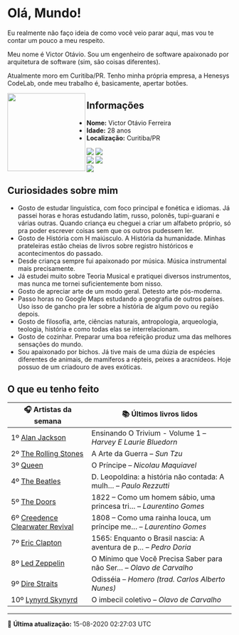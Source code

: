 # Olá, Mundo!

Eu realmente não faço ideia de como você veio parar aqui, mas vou te contar um pouco a meu respeito.

Meu nome é Victor Otávio. Sou um engenheiro de software apaixonado por arquitetura de software (sim, são coisas diferentes).

Atualmente moro em Curitiba/PR. Tenho minha própria empresa, a Henesys CodeLab, onde meu trabalho é, basicamente, apertar botões.

<img align="left" src="https://github.com/vctrtvfrrr/vctrtvfrrr/raw/master/octocat.png" alt="" width="175" />

## Informações

- **Nome:** Victor Otávio Ferreira
- **Idade:** 28 anos
- **Localização:** Curitiba/PR

[![](https://img.shields.io/badge/LinkedIn-victorotavio-blue)](https://www.linkedin.com/in/victorotavio/) [![](https://img.shields.io/badge/Twitter-@vctrtvfrrr-blue)](https://twitter.com/vctrtvfrrr)  
[![](https://img.shields.io/badge/GitHub-vctrtvfrrr-24292e)](https://github.com/vctrtvfrrr) [![](https://img.shields.io/badge/GitLab-vctrtvfrrr-ec5d16)](https://gitlab.com/vctrtvfrrr)  
[![](https://img.shields.io/badge/Email-victor@otavioferreira.com.br-red)](mailto:victor@otavioferreira.com.br)  

## Curiosidades sobre mim

-   Gosto de estudar linguística, com foco principal e fonética e idiomas. Já passei horas e horas estudando latim, russo, polonês, tupi-guarani e várias outras. Quando criança eu cheguei a criar um alfabeto próprio, só pra poder escrever coisas sem que os outros pudessem ler.
-   Gosto de História com H maiúsculo. A História da humanidade. Minhas prateleiras estão cheias de livros sobre registro históricos e acontecimentos do passado.
-   Desde criança sempre fui apaixonado por música. Música instrumental mais precisamente.
-   Já estudei muito sobre Teoria Musical e pratiquei diversos instrumentos, mas nunca me tornei suficientemente bom nisso.
-   Gosto de apreciar arte de um modo geral. Detesto arte pós-moderna.
-   Passo horas no Google Maps estudando a geografia de outros países. Uso isso de gancho pra ler sobre a história de algum povo ou região depois.
-   Gosto de filosofia, arte, ciências naturais, antropologia, arqueologia, teologia, história e como todas elas se interrelacionam.
-   Gosto de cozinhar. Preparar uma boa refeição produz uma das melhores sensações do mundo.
-   Sou apaixonado por bichos. Já tive mais de uma dúzia de espécies diferentes de animais, de mamiferos a répteis, peixes a aracnídeos. Hoje possuo de um criadouro de aves exóticas.


## O que eu tenho feito

|                                   🎧 Artistas da semana                                   |                      📚 Últimos livros lidos                      |
|-------------------------------------------------------------------------------------------|-------------------------------------------------------------------|
| 1º [Alan Jackson](https://www.last.fm/music/Alan+Jackson)                                 | Ensinando O Trivium - Volume 1	–	_Harvey E Laurie Bluedorn_         |
| 2º [The Rolling Stones](https://www.last.fm/music/The+Rolling+Stones)                     | A Arte da Guerra	–	_Sun Tzu_                                        |
| 3º [Queen](https://www.last.fm/music/Queen)                                               | O Príncipe	–	_Nicolau Maquiavel_                                    |
| 4º [The Beatles](https://www.last.fm/music/The+Beatles)                                   | D. Leopoldina: a história não contada: A mulh…	–	_Paulo Rezzutti_   |
| 5º [The Doors](https://www.last.fm/music/The+Doors)                                       | 1822 – Como um homem sábio, uma princesa tri…	–	_Laurentino Gomes_  |
| 6º [Creedence Clearwater Revival](https://www.last.fm/music/Creedence+Clearwater+Revival) | 1808 – Como uma rainha louca, um príncipe me…	–	_Laurentino Gomes_  |
| 7º [Eric Clapton](https://www.last.fm/music/Eric+Clapton)                                 | 1565: Enquanto o Brasil nascia: A aventura de p…	–	_Pedro Doria_    |
| 8º [Led Zeppelin](https://www.last.fm/music/Led+Zeppelin)                                 | O Mínimo que Você Precisa Saber para não Ser…	–	_Olavo de Carvalho_ |
| 9º [Dire Straits](https://www.last.fm/music/Dire+Straits)                                 | Odisséia	–	_Homero (trad. Carlos Alberto Nunes)_                    |
| 10º [Lynyrd Skynyrd](https://www.last.fm/music/Lynyrd+Skynyrd)                            | O imbecil coletivo	–	_Olavo de Carvalho_                            |


---

🚀 **Última atualização:** 15-08-2020 02:27:03 UTC
